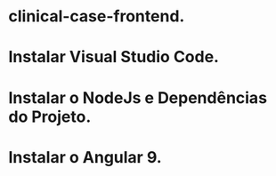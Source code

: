 # clinical-case-frontend.
# Instalar Visual Studio Code.
# Instalar o NodeJs e Dependências do Projeto.
# Instalar o Angular 9.
